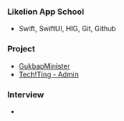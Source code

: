 ### Likelion App School

- Swift, SwiftUI, HIG, Git, Github

### Project

- [GukbapMinister](https://github.com/GoodVibeMinister/GukbapMinister)
- [Tech!Ting - Admin](https://github.com/APPSCHOOL1-REPO/big-project-c-admin-ipados)

### Interview

- []()

